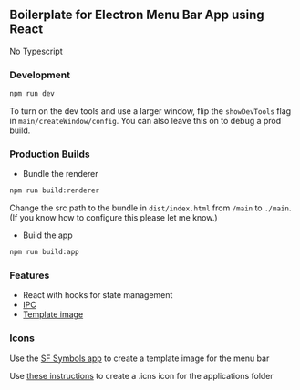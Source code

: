 ## Boilerplate for Electron Menu Bar App using React

No Typescript 

### Development

```bash
npm run dev
```

To turn on the dev tools and use a larger window, flip the `showDevTools` flag in `main/createWindow/config`. You can also leave this on to debug a prod build.

### Production Builds 
- Bundle the renderer
```bash
npm run build:renderer
```
Change the src path to the bundle in `dist/index.html` from `/main` to `./main`. (If you know how to configure this please let me know.)

- Build the app 
```bash
npm run build:app
```

### Features 

- React with hooks for state management
- [IPC](https://www.electronjs.org/docs/latest/tutorial/ipc) 
- [Template image](https://github.com/electron/electron/blob/main/docs/api/native-image.md#template-image) 

### Icons 

Use the [SF Symbols app](https://developer.apple.com/sf-symbols/) to create a template image for the menu bar

Use [these instructions](https://apple.stackexchange.com/a/402653) to create a .icns icon for the applications folder
